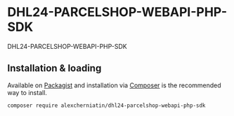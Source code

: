 # DHL24-PARCELSHOP-WEBAPI-PHP-SDK
DHL24-PARCELSHOP-WEBAPI-PHP-SDK

## Installation & loading
Available on [Packagist](https://packagist.org/packages/alexcherniatin/dhl24-parcelshop-webapi-php-sdk) and installation via [Composer](https://getcomposer.org) is the recommended way to install. 

```sh
composer require alexcherniatin/dhl24-parcelshop-webapi-php-sdk
```